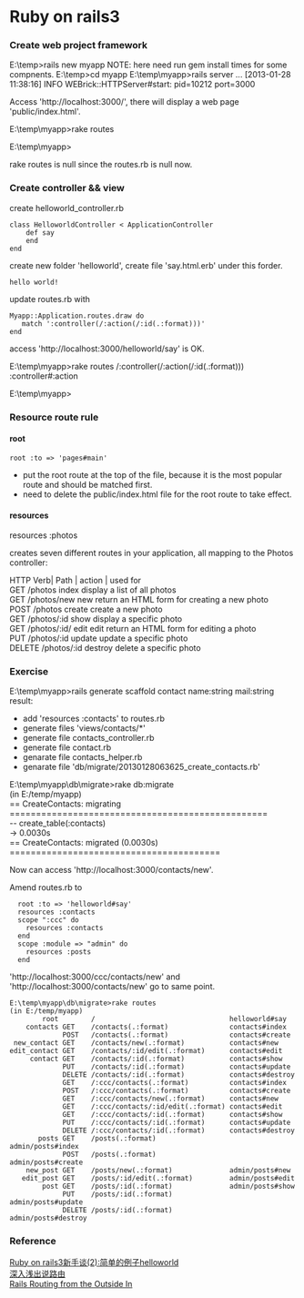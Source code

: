 Ruby on rails3
========================

### Create web project framework

E:\temp>rails new myapp
NOTE: here need run gem install times for some compnents.
E:\temp>cd myapp
E:\temp\myapp>rails server
	...
	[2013-01-28 11:38:16] INFO  WEBrick::HTTPServer#start: pid=10212 port=3000

Access 'http://localhost:3000/', there will display a web page 'public/index.html'.

E:\temp\myapp>rake routes


E:\temp\myapp>

rake routes is null since the routes.rb is null now.

### Create controller && view

create helloworld_controller.rb

	class HelloworldController < ApplicationController
		def say
		end
	end

create new folder 'helloworld', create file 'say.html.erb' under this forder.

	hello world!

update routes.rb with

	Myapp::Application.routes.draw do
	   match ':controller(/:action(/:id(.:format)))'
	end

access 'http://localhost:3000/helloworld/say' is OK.


E:\temp\myapp>rake routes
  /:controller(/:action(/:id(.:format))) :controller#:action

E:\temp\myapp>

### Resource route rule

#### root
	root :to => 'pages#main'    

* put the root route at the top of the file, because it is the most popular route and should be matched first.
* need to delete the public/index.html file for the root route to take effect.



#### resources
resources :photos

creates seven different routes in your application, all mapping to the Photos controller:

HTTP Verb|      Path    |   action  |   used for    
GET        /photos          index      display a list of all photos     
GET        /photos/new      new        return an HTML form for creating a new photo     
POST       /photos          create     create a new photo    
GET        /photos/:id      show       display a specific photo     
GET        /photos/:id/     edit       edit	return an HTML form for editing a photo    
PUT        /photos/:id      update     update a specific photo   
DELETE     /photos/:id      destroy    delete a specific photo    

### Exercise
E:\temp\myapp>rails generate scaffold contact name:string mail:string
result:  

* add 'resources :contacts' to routes.rb
* generate files 'views/contacts/*'
* generate file contacts_controller.rb
* generate file contact.rb
* genarate file contacts_helper.rb
* genarate file 'db/migrate/20130128063625_create_contacts.rb'

E:\temp\myapp\db\migrate>rake db:migrate    
(in E:/temp/myapp)    
==  CreateContacts: migrating =================================================    
-- create_table(:contacts)    
   -> 0.0030s    
==  CreateContacts: migrated (0.0030s) ========================================   

Now can access 'http://localhost:3000/contacts/new'.

Amend routes.rb to

	  root :to => 'helloworld#say'
	  resources :contacts
	  scope ":ccc" do
	    resources :contacts
	  end
	  scope :module => "admin" do
	    resources :posts
	  end

'http://localhost:3000/ccc/contacts/new' and 'http://localhost:3000/contacts/new' go to same point.


	E:\temp\myapp\db\migrate>rake routes
	(in E:/temp/myapp)
	        root        /                                 helloworld#say
	    contacts GET    /contacts(.:format)               contacts#index
	             POST   /contacts(.:format)               contacts#create
	 new_contact GET    /contacts/new(.:format)           contacts#new
	edit_contact GET    /contacts/:id/edit(.:format)      contacts#edit
	     contact GET    /contacts/:id(.:format)           contacts#show
	             PUT    /contacts/:id(.:format)           contacts#update
	             DELETE /contacts/:id(.:format)           contacts#destroy
	             GET    /:ccc/contacts(.:format)          contacts#index
	             POST   /:ccc/contacts(.:format)          contacts#create
	             GET    /:ccc/contacts/new(.:format)      contacts#new
	             GET    /:ccc/contacts/:id/edit(.:format) contacts#edit
	             GET    /:ccc/contacts/:id(.:format)      contacts#show
	             PUT    /:ccc/contacts/:id(.:format)      contacts#update
	             DELETE /:ccc/contacts/:id(.:format)      contacts#destroy
	       posts GET    /posts(.:format)                  admin/posts#index
	             POST   /posts(.:format)                  admin/posts#create
	    new_post GET    /posts/new(.:format)              admin/posts#new
	   edit_post GET    /posts/:id/edit(.:format)         admin/posts#edit
	        post GET    /posts/:id(.:format)              admin/posts#show
	             PUT    /posts/:id(.:format)              admin/posts#update
	             DELETE /posts/:id(.:format)              admin/posts#destroy


### Reference
[Ruby on rails3新手谈(2):简单的例子helloworld]    
[深入浅出说路由]    
[Rails Routing from the Outside In]    


[Ruby on rails3新手谈(2):简单的例子helloworld]: http://www.cnblogs.com/newmin/archive/2010/10/10/ruby_on_rails_3_start_02.html    
[深入浅出说路由]: http://guides.ruby-china.org/routing.html    
[Rails Routing from the Outside In]: http://guides.rubyonrails.org/routing.html   
